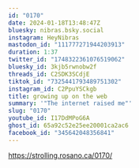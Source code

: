 ```yaml
---
id: "0170"
date: 2024-01-18T13:48:47Z
bluesky: nibras.bsky.social
instagram: HeyNibras
mastodon_id: "111777271944203913"
duration: 1:37
twitter_id: "1748322361076519062"
bluesky_id: 3kjb5rwnobw2f
threads_id: C2SDK3SCdjE
tiktok_id: "7325441793489751302"
instagram_id: C2PpuYSCkgb
title: growing up on the web
summary: '"The internet raised me"'
slug: "0170"
youtube_id: I17DdMPoG6A
ghost_id: 65a92c52e25ee20001ca2ac6
facebook_id: "345642048356841"
---
```

https://strolling.rosano.ca/0170/
